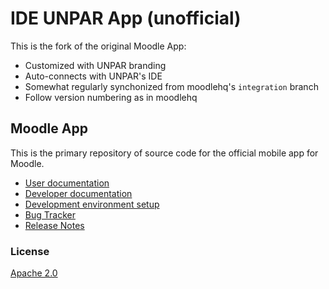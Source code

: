 IDE UNPAR App (unofficial)
==========================

This is the fork of the original Moodle App:

* Customized with UNPAR branding
* Auto-connects with UNPAR's IDE
* Somewhat regularly synchonized from moodlehq's `integration` branch
* Follow version numbering as in moodlehq

## Moodle App

This is the primary repository of source code for the official mobile app for Moodle.

* [User documentation](https://docs.moodle.org/en/Moodle_app)
* [Developer documentation](http://docs.moodle.org/dev/Moodle_App)
* [Development environment setup](https://docs.moodle.org/dev/Setting_up_your_development_environment_for_the_Moodle_App)
* [Bug Tracker](https://tracker.moodle.org/browse/MOBILE)
* [Release Notes](https://docs.moodle.org/dev/Moodle_App_Release_Notes)

### License

[Apache 2.0](http://www.apache.org/licenses/LICENSE-2.0)
